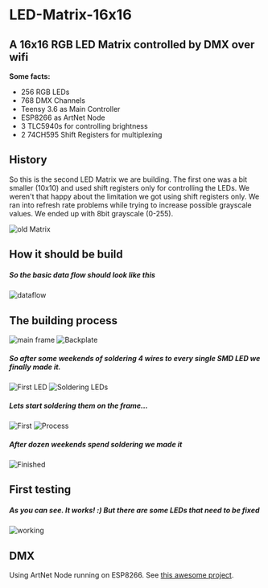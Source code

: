 # LED-Matrix-16x16
## A 16x16 RGB LED Matrix controlled by DMX over wifi

__Some facts:__
- 256 RGB LEDs
- 768 DMX Channels
- Teensy 3.6 as Main Controller
- ESP8266 as ArtNet Node
- 3 TLC5940s for controlling brightness
- 2 74CH595 Shift Registers for multiplexing

## History
So this is the second LED Matrix we are building. The first one was a bit smaller (10x10) and used shift registers only for controlling the LEDs. We weren't that happy about the limitation we got using shift registers only. We ran into refresh rate problems while trying to increase possible grayscale values. We ended up with 8bit grayscale (0-255).

![old Matrix](docs/images/oldMatrix.png?raw=true "The old 10x10 Matrix")

## How it should be build
##### So the basic data flow should look like this
![dataflow](docs/images/function.png?raw=true "function - Data flow")

## The building process

![main frame](docs/images/frame.png?raw=true "The main frame")
![Backplate](docs/images/Back.png?raw=true "The main backplate")

##### So after some weekends of soldering 4 wires to every single SMD LED we finally made it.

![First LED](docs/images/firstled.png?raw=true "The first finished LED")
![Soldering LEDs](docs/images/working.png?raw=true "The process of soldering all wires to 256 LEDs")

##### Lets start soldering them on the frame...

![First](docs/images/firstmountedled.png?raw=true "The first LED is mounted")
![Process](docs/images/process.png?raw=true "We're making progress")

##### After dozen weekends spend soldering we made it

![Finished](docs/images/finished.png?raw=true "Finally we made it")

## First testing
##### As you can see. It works! :) But there are some LEDs that need to be fixed

![working](docs/images/working.gif?raw=true "It works")

## DMX
Using ArtNet Node running on ESP8266. See [this awesome project](https://github.com/mtongnz/ESP8266_ArtNetNode_v2).

